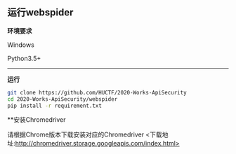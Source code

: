 ## 运行webspider

**环境要求**

Windows

Python3.5+

------------------


**运行**
```bash
git clone https://github.com/HUCTF/2020-Works-ApiSecurity
cd 2020-Works-ApiSecurity/webspider
pip install -r requirement.txt
```

**安装Chromedriver

请根据Chrome版本下载安装对应的Chromedriver <下载地址:http://chromedriver.storage.googleapis.com/index.html>
